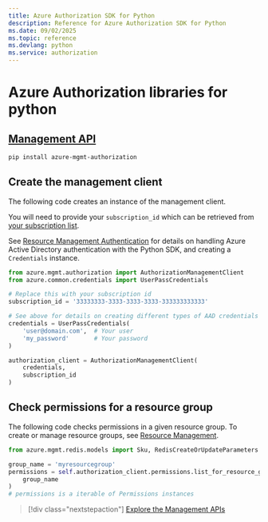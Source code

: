 ```yaml
---
title: Azure Authorization SDK for Python
description: Reference for Azure Authorization SDK for Python
ms.date: 09/02/2025
ms.topic: reference
ms.devlang: python
ms.service: authorization
---
```

# Azure Authorization libraries for python

## [Management API](/python/api/overview/azure/authorization/management)

```bash
pip install azure-mgmt-authorization
```

## Create the management client

The following code creates an instance of the management client.

You will need to provide your ``subscription_id`` which can be retrieved from [your subscription list](https://manage.windowsazure.com/#Workspaces/AdminTasks/SubscriptionMapping).

See [Resource Management Authentication](/python/azure/python-sdk-azure-authenticate) for details on handling Azure Active Directory authentication with the Python SDK, and creating a ``Credentials`` instance.

```python
from azure.mgmt.authorization import AuthorizationManagementClient
from azure.common.credentials import UserPassCredentials

# Replace this with your subscription id
subscription_id = '33333333-3333-3333-3333-333333333333'

# See above for details on creating different types of AAD credentials
credentials = UserPassCredentials(
    'user@domain.com',	# Your user
    'my_password' 		# Your password
)

authorization_client = AuthorizationManagementClient(
    credentials,
    subscription_id
)
```

## Check permissions for a resource group

The following code checks permissions in a given resource group. To create or manage resource groups, see [Resource Management](/python/api/overview/azure/azure.mgmt.resource).

```python
from azure.mgmt.redis.models import Sku, RedisCreateOrUpdateParameters

group_name = 'myresourcegroup'
permissions = self.authorization_client.permissions.list_for_resource_group(
    group_name
)
# permissions is a iterable of Permissions instances
```

> [!div class="nextstepaction"]
> [Explore the Management APIs](/python/api/azure-mgmt-authorization)